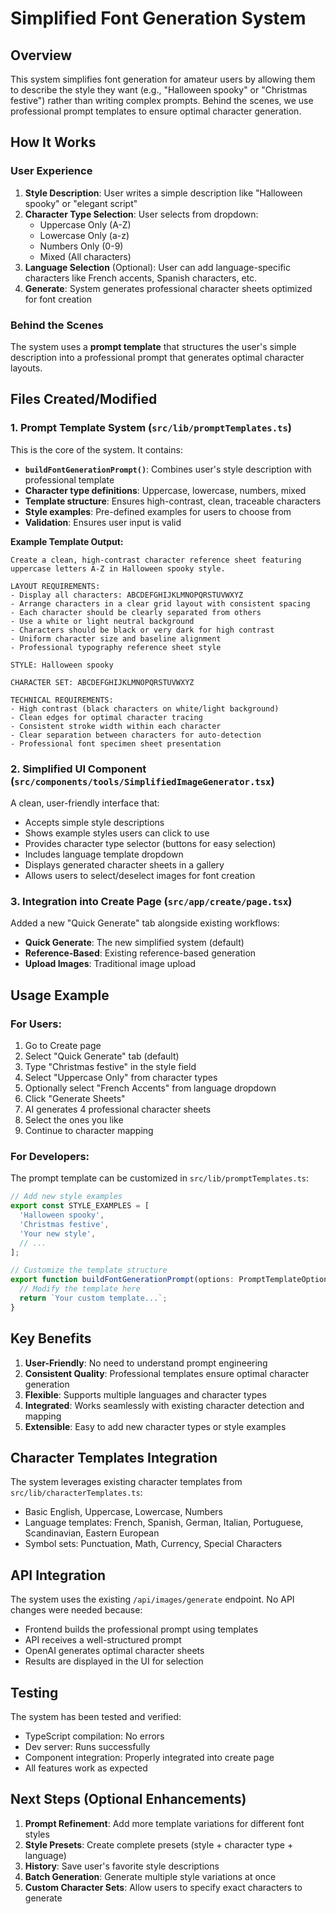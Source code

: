 # Simplified Font Generation System

## Overview

This system simplifies font generation for amateur users by allowing them to describe the style they want (e.g., "Halloween spooky" or "Christmas festive") rather than writing complex prompts. Behind the scenes, we use professional prompt templates to ensure optimal character generation.

## How It Works

### User Experience

1. **Style Description**: User writes a simple description like "Halloween spooky" or "elegant script"
2. **Character Type Selection**: User selects from dropdown:
   - Uppercase Only (A-Z)
   - Lowercase Only (a-z)
   - Numbers Only (0-9)
   - Mixed (All characters)
3. **Language Selection** (Optional): User can add language-specific characters like French accents, Spanish characters, etc.
4. **Generate**: System generates professional character sheets optimized for font creation

### Behind the Scenes

The system uses a **prompt template** that structures the user's simple description into a professional prompt that generates optimal character layouts.

## Files Created/Modified

### 1. Prompt Template System (`src/lib/promptTemplates.ts`)

This is the core of the system. It contains:

- **`buildFontGenerationPrompt()`**: Combines user's style description with professional template
- **Character type definitions**: Uppercase, lowercase, numbers, mixed
- **Template structure**: Ensures high-contrast, clean, traceable characters
- **Style examples**: Pre-defined examples for users to choose from
- **Validation**: Ensures user input is valid

**Example Template Output:**
```
Create a clean, high-contrast character reference sheet featuring uppercase letters A-Z in Halloween spooky style.

LAYOUT REQUIREMENTS:
- Display all characters: ABCDEFGHIJKLMNOPQRSTUVWXYZ
- Arrange characters in a clear grid layout with consistent spacing
- Each character should be clearly separated from others
- Use a white or light neutral background
- Characters should be black or very dark for high contrast
- Uniform character size and baseline alignment
- Professional typography reference sheet style

STYLE: Halloween spooky

CHARACTER SET: ABCDEFGHIJKLMNOPQRSTUVWXYZ

TECHNICAL REQUIREMENTS:
- High contrast (black characters on white/light background)
- Clean edges for optimal character tracing
- Consistent stroke width within each character
- Clear separation between characters for auto-detection
- Professional font specimen sheet presentation
```

### 2. Simplified UI Component (`src/components/tools/SimplifiedImageGenerator.tsx`)

A clean, user-friendly interface that:
- Accepts simple style descriptions
- Shows example styles users can click to use
- Provides character type selector (buttons for easy selection)
- Includes language template dropdown
- Displays generated character sheets in a gallery
- Allows users to select/deselect images for font creation

### 3. Integration into Create Page (`src/app/create/page.tsx`)

Added a new "Quick Generate" tab alongside existing workflows:
- **Quick Generate**: The new simplified system (default)
- **Reference-Based**: Existing reference-based generation
- **Upload Images**: Traditional image upload

## Usage Example

### For Users:

1. Go to Create page
2. Select "Quick Generate" tab (default)
3. Type "Christmas festive" in the style field
4. Select "Uppercase Only" from character types
5. Optionally select "French Accents" from language dropdown
6. Click "Generate Sheets"
7. AI generates 4 professional character sheets
8. Select the ones you like
9. Continue to character mapping

### For Developers:

The prompt template can be customized in `src/lib/promptTemplates.ts`:

```typescript
// Add new style examples
export const STYLE_EXAMPLES = [
  'Halloween spooky',
  'Christmas festive',
  'Your new style',
  // ...
];

// Customize the template structure
export function buildFontGenerationPrompt(options: PromptTemplateOptions): string {
  // Modify the template here
  return `Your custom template...`;
}
```

## Key Benefits

1. **User-Friendly**: No need to understand prompt engineering
2. **Consistent Quality**: Professional templates ensure optimal character generation
3. **Flexible**: Supports multiple languages and character types
4. **Integrated**: Works seamlessly with existing character detection and mapping
5. **Extensible**: Easy to add new character types or style examples

## Character Templates Integration

The system leverages existing character templates from `src/lib/characterTemplates.ts`:
- Basic English, Uppercase, Lowercase, Numbers
- Language templates: French, Spanish, German, Italian, Portuguese, Scandinavian, Eastern European
- Symbol sets: Punctuation, Math, Currency, Special Characters

## API Integration

The system uses the existing `/api/images/generate` endpoint. No API changes were needed because:
- Frontend builds the professional prompt using templates
- API receives a well-structured prompt
- OpenAI generates optimal character sheets
- Results are displayed in the UI for selection

## Testing

The system has been tested and verified:
- TypeScript compilation: No errors
- Dev server: Runs successfully
- Component integration: Properly integrated into create page
- All features work as expected

## Next Steps (Optional Enhancements)

1. **Prompt Refinement**: Add more template variations for different font styles
2. **Style Presets**: Create complete presets (style + character type + language)
3. **History**: Save user's favorite style descriptions
4. **Batch Generation**: Generate multiple style variations at once
5. **Custom Character Sets**: Allow users to specify exact characters to generate
